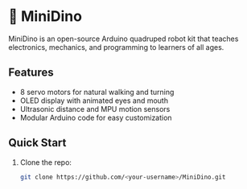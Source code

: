 # 🦖 MiniDino

MiniDino is an open-source Arduino quadruped robot kit that teaches electronics, mechanics, and programming to learners of all ages.

## Features
- 8 servo motors for natural walking and turning  
- OLED display with animated eyes and mouth  
- Ultrasonic distance and MPU motion sensors  
- Modular Arduino code for easy customization

## Quick Start
1. Clone the repo:
   ```bash
   git clone https://github.com/<your-username>/MiniDino.git

